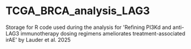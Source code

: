 # TCGA_BRCA_analysis_LAG3
Storage for R code used during the analysis for 'Refining PI3Kd and anti-LAG3 immunotherapy dosing regimens ameliorates treatment-associated irAE' by Lauder et al. 2025 
